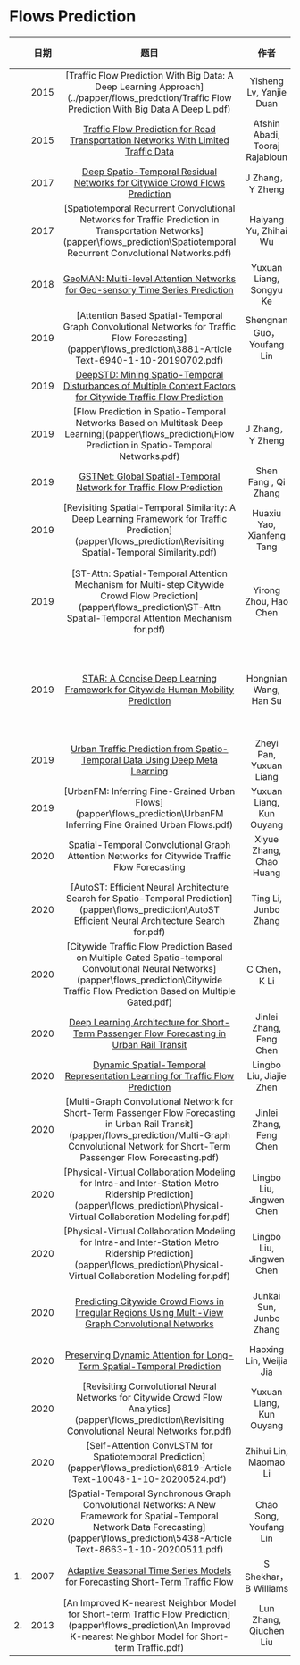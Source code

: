 # Flows Prediction


|      | 日期 |                             题目                             |              作者              |                             来源                             | 模型                                                         | 亮点 |
| ---- | :--: | :----------------------------------------------------------: | :----------------------------: | :----------------------------------------------------------: | ------------------------------------------------------------ | ---- |
|      | 2015 | [Traffic Flow Prediction With Big Data: A Deep Learning Approach](..\/papper\/flows_predction\/Traffic Flow Prediction With Big Data A Deep L.pdf) |    Yisheng Lv, Yanjie Duan     |                                                              |                                                              |      |
|      | 2015 | [Traffic Flow Prediction for Road Transportation Networks With Limited Traffic Data](..\/papper\/flows_prediction\/TITS.2014.2337238.pdf) | Afshin Abadi, Tooraj Rajabioun |                                                              |                                                              |      |
|      | 2017 | [Deep Spatio-Temporal Residual Networks for Citywide Crowd Flows Prediction](..\/papper\/flows_prediction\/Deep-Spatio-Temporal-Residual-Networks-for-Citywide-Crowd-Flows-Prediction.pdf) |        J Zhang，Y Zheng        |                                                              | ![image-20210418142137212](../model/flows_prediction/ST-ResNet.png) |      |
|      | 2017 | [Spatiotemporal Recurrent Convolutional Networks for Traffic Prediction in Transportation Networks](papper\flows_prediction\Spatiotemporal Recurrent Convolutional Networks.pdf) |     Haiyang Yu, Zhihai Wu      |                                                              | ![SRCNs](../model/flows_prediction/SRCNs.png)                |      |
|      | 2018 | [GeoMAN: Multi-level Attention Networks for Geo-sensory Time Series Prediction](papper/flows_prediction/0476.pdf) |    Yuxuan Liang, Songyu Ke     |                           IJCAI-18                           | ![GeoMAN](..\/model\/flows_prediction\/GeoMAN.png)           |      |
|      | 2019 | [Attention Based Spatial-Temporal Graph Convolutional Networks for Traffic Flow Forecasting](papper\flows_prediction\3881-Article Text-6940-1-10-20190702.pdf) |   Shengnan Guo，Youfang Lin    |                                                              | ![ASTGCN](..\/model\/flows_prediction\/ASTGCN.png)           |      |
|      | 2019 | [DeepSTD: Mining Spatio-Temporal Disturbances of Multiple Context Factors for Citywide Traffic Flow Prediction](papper\flowes_prediction\TITS2932785-proof2.pdf) |                                |                                                              | ![DeepSTD](..\/model\/flows_prediction\/DeepSTD.png)         |      |
|      | 2019 | [Flow Prediction in Spatio-Temporal Networks Based on Multitask Deep Learning](papper\flows_prediction\Flow Prediction in Spatio-Temporal Networks.pdf) |        J Zhang，Y Zheng        |                                                              | ![MDL](..\/model\/flows_prediction\/MDL.png)                 |      |
|      | 2019 | [GSTNet: Global Spatial-Temporal Network for Traffic Flow Prediction](papper\flows_prediction\0317.pdf) |      Shen Fang , Qi Zhang      |                                                              | ![GSTNet](..\/model\/flows_prediction\/GSTNet.png)           |      |
|      | 2019 | [Revisiting Spatial-Temporal Similarity: A Deep Learning Framework for Traffic Prediction](papper\flows_prediction\Revisiting Spatial-Temporal Similarity.pdf) |   Huaxiu Yao, Xianfeng Tang    |                           AAAI-19                            | ![STDN](..\/model\/flows_prediction\/STDN.png)               |      |
|      | 2019 | [ST-Attn: Spatial-Temporal Attention Mechanism for Multi-step Citywide Crowd Flow Prediction](papper\flows_prediction\ST-Attn Spatial-Temporal Attention Mechanism for.pdf) |     Yirong Zhou, Hao Chen      | 2019 International Conference on Data Mining Workshops (ICDMW） | ![MsCCFP](..\/model\/flows_prediction\/MsCCFP.png)           |      |
|      | 2019 | [STAR: A Concise Deep Learning Framework for Citywide Human Mobility Prediction](papper\flows_prediction\star_mdm19.pdf) |     Hongnian Wang, Han Su      | 2019 20th IEEE International Conference on Mobile Data Management (MDM) | ![STAR](..\/model\/flows_prediction\/STAR.png)               |      |
|      | 2019 | [Urban Traffic Prediction from Spatio-Temporal Data Using Deep Meta Learning](papper\flows_prediction\UrbanTrafficPredictionfromSpatio-TemporalDataUsingDeepMetaLearning.pdf) |    Zheyi Pan, Yuxuan Liang     |                                                              | ![ST-MetaNet](..\/model\/flows_prediction\/ST-MetaNet.png)   |      |
|      | 2019 | [UrbanFM: Inferring Fine-Grained Urban Flows](papper\flows_prediction\UrbanFM Inferring Fine Grained Urban Flows.pdf) |    Yuxuan Liang, Kun Ouyang    |                                                              | ![UrbanFM](..\/model\/flows_prediction\/UrbanFM.png)         |      |
|      | 2020 | Spatial-Temporal Convolutional Graph Attention Networks for Citywide Traffic Flow Forecasting |    Xiyue Zhang, Chao Huang     |                                                              | ![framework]()                                               |      |
|      | 2020 | [AutoST: Efficient Neural Architecture Search for Spatio-Temporal Prediction](papper\flows_prediction\AutoST Efficient Neural Architecture Search for.pdf) |      Ting Li, Junbo Zhang      |                                                              | ![AutoST](..\/model\/flows_prediction\/AutoST.png)           |      |
|      | 2020 | [Citywide Traffic Flow Prediction Based on Multiple Gated Spatio-temporal Convolutional Neural Networks](papper\flows_prediction\Citywide Traffic Flow Prediction Based on Multiple Gated.pdf) |          C Chen，K Li          |                                                              | ![MGSTC](..\/model\/flows_prediction\/MGSTC.png)             |      |
|      | 2020 | [Deep Learning Architecture for Short-Term Passenger Flow Forecasting in Urban Rail Transit](papper\flows_prediction/TITS.2020.3000761.pdf) |    Jinlei Zhang, Feng Chen     |                                                              | ![ResLSTM](..\/model\/flows_prediction\/ResLSTM.png)         |      |
|      | 2020 | [Dynamic Spatial-Temporal Representation Learning for Traffic Flow Prediction](papper\flows_prediction\1909.02902.pdf) |    Lingbo Liu, Jiajie Zhen     |        [Github](https://github.com/liulingbo918/ATFM)        | ![SPN](..\/model\/flows_prediction\/SPN.png)                 |      |
|      | 2020 | [Multi-Graph Convolutional Network for Short-Term Passenger Flow Forecasting in Urban Rail Transit](papper/flows_prediction/Multi-Graph Convolutional Network for Short-Term Passenger Flow Forecasting.pdf) |    Jinlei Zhang, Feng Chen     |                                                              | ![10.1049/iet-its.2019.0873](..\/model\/flows_prediction\/20210418145535.png) |      |
|      | 2020 | [Physical-Virtual Collaboration Modeling for Intra-and Inter-Station Metro Ridership Prediction](papper\flows_prediction\Physical-Virtual Collaboration Modeling for.pdf) |    Lingbo Liu, Jingwen Chen    |                                                              | ![PVCGN](..\/model\/flows_prediction\/PVCGN.png)             |      |
|      | 2020 | [Physical-Virtual Collaboration Modeling for Intra-and Inter-Station Metro Ridership Prediction](papper\flows_prediction\Physical-Virtual Collaboration Modeling for.pdf) |    Lingbo Liu, Jingwen Chen    |        [Github](https://github.com/HCPLab-SYSU/PVCGN)        |                                                              |      |
|      | 2020 | [Predicting Citywide Crowd Flows in Irregular Regions Using Multi-View Graph Convolutional Networks](papper\flows_prediction\1903.07789.pdf) |    Junkai Sun, Junbo Zhang     |                                                              | ![Multi-view deep learning framework](..\/model\/flows_prediction\/Multi-view deep learning framework.png) |      |
|      | 2020 | [Preserving Dynamic Attention for Long-Term Spatial-Temporal Prediction](papper/flows_prediction/2006.08849.pdf) |    Haoxing Lin, Weijia Jia     |                         SIGKDD 2020                          | ![DSAN](..\/model\/flows_prediction\/DSAN.png)               |      |
|      | 2020 | [Revisiting Convolutional Neural Networks for Citywide Crowd Flow Analytics](papper\flows_prediction\Revisiting Convolutional Neural Networks for.pdf) |    Yuxuan Liang, Kun Ouyang    |                                                              |                                                              |      |
|      | 2020 | [Self-Attention ConvLSTM for Spatiotemporal Prediction](papper\flows_prediction\6819-Article Text-10048-1-10-20200524.pdf) |     Zhihui Lin, Maomao Li      |                           AAAI-20                            | ![self_attention](..\/model\/flows_prediction\/self_attention.png) |      |
|      | 2020 | [Spatial-Temporal Synchronous Graph Convolutional Networks: A New Framework for Spatial-Temporal Network Data Forecasting](papper\flows_prediction\5438-Article Text-8663-1-10-20200511.pdf) |     Chao Song, Youfang Lin     |                                                              | ![STSGCM](..\/model\/flows_prediction\/STSGCM.png)           |      |
| 1.   | 2007 | [Adaptive Seasonal Time Series Models for Forecasting Short-Term Traffic Flow](../papper/flows_prediction/AdaptiveSeasonalTimeSeriesModelsTRR2024.pdf) |     S Shekhar，B Williams      |                                                              |                                                              |      |
| 2.   | 2013 | [An Improved K-nearest Neighbor Model for Short-term Traffic Flow Prediction](papper\flows_prediction\An Improved K-nearest Neighbor Model for Short-term Traffic.pdf) |     Lun Zhang, Qiuchen Liu     |                                                              | ![k-nearest](..\/model\/flows_prediction\/k-nearest.png)     |      |


